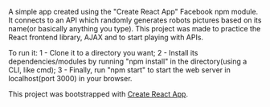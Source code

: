 A simple app created using the "Create React App" Facebook npm module. It connects to an API which randomly generates robots pictures based on its name(or basically anything you type). This project was made to practice the React frontend library, AJAX and to start playing with APIs.

To run it:
1 - Clone it to a directory you want;
2 - Install its dependencies/modules by running "npm install" in the directory(using a CLI, like cmd);
3 - Finally, run "npm start" to start the web server in localhost(port 3000) in your browser. 

This project was bootstrapped with [Create React App](https://github.com/facebook/create-react-app).


